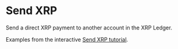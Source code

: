 # Send XRP

Send a direct XRP payment to another account in the XRP Ledger.

Examples from the interactive [Send XRP tutorial](https://xrpl.org/send-xrp.html).
